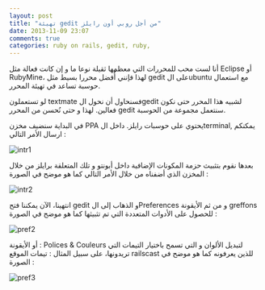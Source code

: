 ```yaml
---
layout: post
title: "تهيئة gedit من أجل روبي أون رايلز"
date: 2013-11-09 23:07
comments: true
categories: ruby on rails, gedit, ruby, 
---
```


أنا لست محب للمحررات التي معظمها ثقيلة نوعا ما و إن كانت فعالة مثل Eclipse أو RubyMine، لهذا فإنني أُُُفضل  محررا بسيط مثل gedit على الubuntu  مع استعمال حوسبة تساعد في تهيئة المحرر.

لو تستعملون  textmate فسنحاول أن نحول الgedit لشبيه هذا المحرر حتى نكون فعالين. لهذا و حتى نُحسن من المحرر gedit سنتعمل مجموعة من الحوسبة.

في البداية سنضيف مخزن PPA يحتوي على حوسبات رايلز. داخل الterminal, يمكنكم ارسال الأمر التالي :

<img src="/images/geditConfig/intr1.png" title="intr1"/>

بعدها نقوم  بتثبيث حزمة المكونات الإضافية داخل أبونتو و تلك المتعلقة برايلز من خلال المخزن الذي أضفناه من خلال الأمر التالي كما هو موضح  في الصورة :

<img src="/images/geditConfig/intr2.png" title="intr2"/>

انتهينا، الآن يمكننا فتح  gedit و الذهاب إلى الPreferences و من ثم الأيقونة greffons للحصول على الأدوات المتعددة التي تم تثبيثها كما هو موضح في الصورة :

<img src="/images/geditConfig/preferences de gedit_002.png" title="pref2"/>



أو الأيقونة  : Polices & Couleurs لتبديل الألوان و التي تسمح باختيار التيمات التي تريدونها، على سبيل المثال : تيمات الموقع railscast للذين يعرفونه كما هو موضح في الصورة :

<img src="/images/geditConfig/pref003.png" title="pref3"/>


